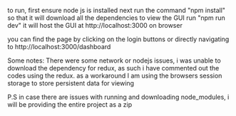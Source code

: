 to run, first ensure node js is installed
next run the command "npm install" so that it will download all the dependencies
to view the GUI run "npm run dev" it will host the GUI at http://localhost:3000 on browser

you can find the page by clicking on the login buttons or directly navigating to http://localhost:3000/dashboard

Some notes:
There were some network or nodejs issues, i was unable to download the dependency for redux, as such i have commented out the codes using the redux. 
as a workaround I am using the browsers session storage to store persistent data for viewing

P.S in case there are issues with running and downloading node_modules, i will be providing the entire project as a zip
